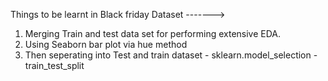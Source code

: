 Things to be learnt in Black friday Dataset ------->

1. Merging Train and test data set for performing extensive EDA.
2. Using Seaborn bar plot via hue method
3. Then seperating into Test and train dataset - sklearn.model_selection - train_test_split

